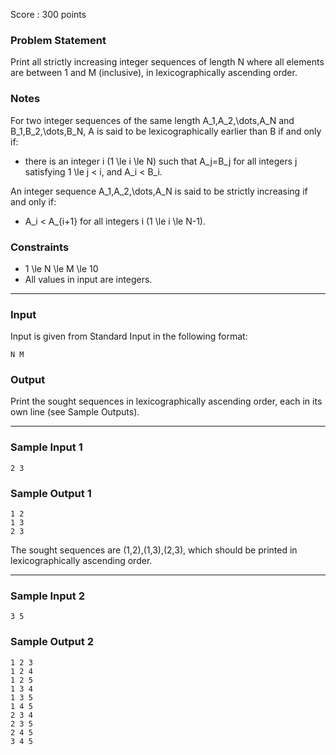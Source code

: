 Score : 300 points

### Problem Statement

Print all strictly increasing integer sequences of length N where all elements are between 1 and M (inclusive), in lexicographically ascending order.

### Notes

For two integer sequences of the same length A\_1,A\_2,\dots,A\_N and B\_1,B\_2,\dots,B\_N, A is said to be lexicographically earlier than B if and only if:

* there is an integer i (1 \le i \le N) such that A\_j=B\_j for all integers j satisfying 1 \le j < i, and A\_i < B\_i.

An integer sequence A\_1,A\_2,\dots,A\_N is said to be strictly increasing if and only if:

* A\_i < A\_{i+1} for all integers i (1 \le i \le N-1).

### Constraints

* 1 \le N \le M \le 10
* All values in input are integers.

---

### Input

Input is given from Standard Input in the following format:

```
N M
```

### Output

Print the sought sequences in lexicographically ascending order, each in its own line (see Sample Outputs).

---

### Sample Input 1

```
2 3
```

### Sample Output 1

```
1 2 
1 3 
2 3
```

The sought sequences are (1,2),(1,3),(2,3), which should be printed in lexicographically ascending order.

---

### Sample Input 2

```
3 5
```

### Sample Output 2

```
1 2 3 
1 2 4 
1 2 5 
1 3 4 
1 3 5 
1 4 5 
2 3 4 
2 3 5 
2 4 5 
3 4 5
```